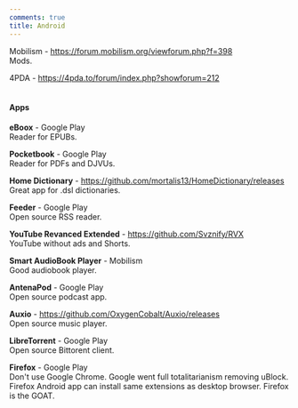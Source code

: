 ```yaml
---
comments: true
title: Android
---
```


Mobilism - <https://forum.mobilism.org/viewforum.php?f=398><br>
Mods.

4PDA - <https://4pda.to/forum/index.php?showforum=212>
<br><br>

#### Apps

**eBoox** - Google Play<br>
Reader for EPUBs.

**Pocketbook** - Google Play<br>
Reader for PDFs and DJVUs.

**Home Dictionary** - <https://github.com/mortalis13/HomeDictionary/releases><br>
Great app for .dsl dictionaries.

**Feeder** - Google Play<br>
Open source RSS reader.

**YouTube Revanced Extended** - <https://github.com/Svznify/RVX><br>
YouTube without ads and Shorts.

**Smart AudioBook Player** - Mobilism<br>
Good audiobook player.

**AntenaPod** - Google Play<br>
Open source podcast app.

**Auxio** - <https://github.com/OxygenCobalt/Auxio/releases><br>
Open source music player.

**LibreTorrent** - Google Play<br>
Open source Bittorent client.

**Firefox** - Google Play<br>
Don't use Google Chrome. Google went full totalitarianism removing uBlock. Firefox Android app can install same extensions as desktop browser. Firefox is the GOAT.